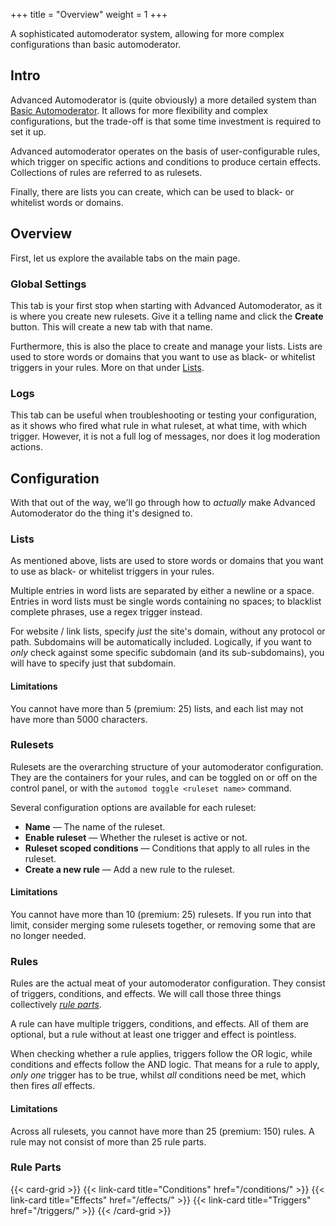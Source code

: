 +++
title = "Overview"
weight = 1
+++

A sophisticated automoderator system, allowing for more complex configurations than basic automoderator.

<!--more-->

## Intro

Advanced Automoderator is (quite obviously) a more detailed system than [Basic Automoderator](/docs/moderation/basic-automoderator).
It allows for more flexibility and complex configurations, but the trade-off is that some time investment is required
to set it up.

Advanced automoderator operates on the basis of user-configurable rules, which trigger on specific actions and
conditions to produce certain effects. Collections of rules are referred to as rulesets.

Finally, there are lists you can create, which can be used to black- or whitelist words or domains.

## Overview

First, let us explore the available tabs on the main page.

### Global Settings

This tab is your first stop when starting with Advanced Automoderator, as it is where you create new rulesets. Give it a
telling name and click the **Create** button. This will create a new tab with that name.

Furthermore, this is also the place to create and manage your lists. Lists are used to store words or domains that you
want to use as black- or whitelist triggers in your rules. More on that under [Lists](#lists).

### Logs

This tab can be useful when troubleshooting or testing your configuration, as it shows who fired what rule in what
ruleset, at what time, with which trigger. However, it is not a full log of messages, nor does it log moderation
actions.

## Configuration

With that out of the way, we'll go through how to _actually_ make Advanced Automoderator do the thing it's designed to.

### Lists

As mentioned above, lists are used to store words or domains that you want to use as black- or whitelist triggers in your
rules.

Multiple entries in word lists are separated by either a newline or a space. Entries in word lists must be single words
containing no spaces; to blacklist complete phrases, use a regex trigger instead.

For website / link lists, specify _just_ the site's domain, without any protocol or path. Subdomains will be
automatically included. Logically, if you want to _only_ check against some specific subdomain (and its sub-subdomains),
you will have to specify just that subdomain.

#### Limitations

You cannot have more than 5 (premium: 25) lists, and each list may not have more than 5000 characters.

### Rulesets

Rulesets are the overarching structure of your automoderator configuration. They are the containers for your rules, and
can be toggled on or off on the control panel, or with the `automod toggle <ruleset name>` command.

Several configuration options are available for each ruleset:

- **Name** — The name of the ruleset.
- **Enable ruleset** — Whether the ruleset is active or not.
- **Ruleset scoped conditions** — Conditions that apply to all rules in the ruleset.
- **Create a new rule** — Add a new rule to the ruleset.

#### Limitations

You cannot have more than 10 (premium: 25) rulesets. If you run into that limit, consider merging some rulesets
together, or removing some that are no longer needed.

### Rules

Rules are the actual meat of your automoderator configuration. They consist of triggers, conditions, and effects. We
will call those three things collectively [_rule parts_](#rule-parts).

A rule can have multiple triggers, conditions, and effects. All of them are optional, but a rule without at least one
trigger and effect is pointless.

When checking whether a rule applies, triggers follow the OR logic, while conditions and effects follow the AND logic.
That means for a rule to apply, _only one_ trigger has to be true, whilst _all_ conditions need be met, which
then fires _all_ effects.

#### Limitations

Across all rulesets, you cannot have more than 25 (premium: 150) rules. A rule may not consist of more than 25 rule
parts.

### Rule Parts

{{< card-grid >}}
{{< link-card title="Conditions" href="/conditions/" >}}
{{< link-card title="Effects" href="/effects/" >}}
{{< link-card title="Triggers" href="/triggers/" >}}
{{< /card-grid >}}

